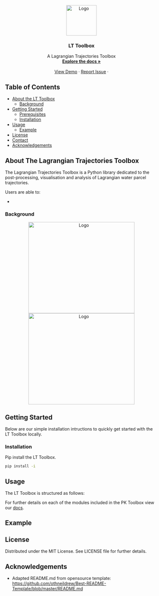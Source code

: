 

<br />
<p align="center">
    <img src="docs/images/logo.png" alt="Logo" width="100" height="100">
  </a>

  <h3 align="center">LT Toolbox</h3>

  <p align="center">
    A Lagrangian Trajectories Toolbox
    <br />
    <a href="https://lt_toolbox.readthedocs.io"><strong>Explore the docs »</strong></a>
    <br />
    <br />
    <a href=https://github.com/oj-tooth/lt_toolbox/#example>View Demo</a>
    ·
    <a href="https://github.com/oj-tooth/lt-toolbox/issues">Report Issue</a>
    ·
  </p>
</p>

<!-- Table of Contents -->
## Table of Contents

* [About the LT Toolbox](#about-the-lt-toolbox)
  * [Background](#background)
* [Getting Started](#getting-started)
  * [Prerequisites](#prerequisites)
  * [Installation](#installation)
* [Usage](#usage)
  * [Example](#example)
* [License](#license)
* [Contact](#contact)
* [Acknowledgements](#acknowledgements)

<!-- About the LT Toolbox -->
## About The Lagrangian Trajectories Toolbox

The Lagrangian Trajectories Toolbox is a Python library dedicated to the post-processing, visualisation and analysis of Lagrangian water parcel trajectories. 

Users are able to:

* 

### Background

<p align="center">
    <img src="" alt="Logo" width="350" height="300"> 
    <img src="" alt="Logo" width="350" height="300"> 
 </a>
<p


<!-- Getting Started -->
## Getting Started

Below are our simple installation intructions to quickly get started with the LT Toolbox locally.

### Installation

Pip install the LT Toolbox.
```sh 
pip install -i 
```

<!-- Usage -->
## Usage

The LT Toolbox is structured as follows:
    
For further details on each of the modules included in the PK Toolbox view our [docs](https://lt_toolbox.readthedocs.io).

## Example

<!-- License -->
## License

Distributed under the MIT License. See LICENSE file for further details. 

<!-- Acknowledgements -->
## Acknowledgements

* Adapted README.md from opensource template: 
https://github.com/othneildrew/Best-README-Template/blob/master/README.md

